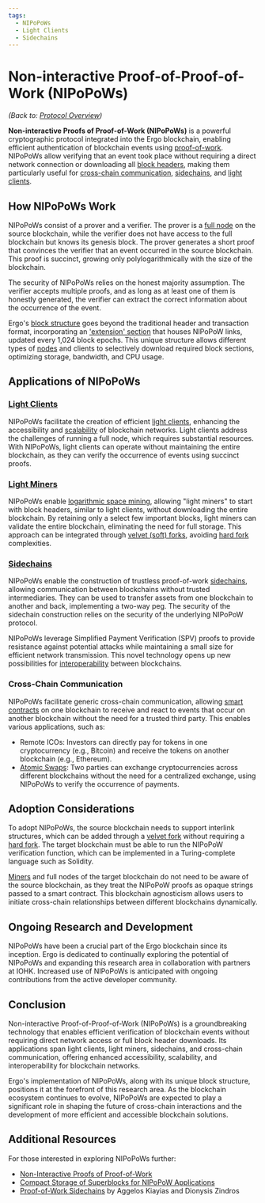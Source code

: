 ```yaml
---
tags:
  - NIPoPoWs
  - Light Clients
  - Sidechains
---
```


# Non-interactive Proof-of-Proof-of-Work (NIPoPoWs)

*(Back to: [Protocol Overview](protocol-overview.md))*

**Non-interactive Proofs of Proof-of-Work (NIPoPoWs)** is a powerful cryptographic protocol integrated into the Ergo blockchain, enabling efficient authentication of blockchain events using [proof-of-work](autolykos-protocol.md). NIPoPoWs allow verifying that an event took place without requiring a direct network connection or downloading all [block headers](block-header.md), making them particularly useful for [cross-chain communication](use-cases-overview.md#infrastructure), [sidechains](sidechains.md), and [light clients](light-spv-node.md).

## How NIPoPoWs Work

NIPoPoWs consist of a prover and a verifier. The prover is a [full node](archival-node.md) on the source blockchain, while the verifier does not have access to the full blockchain but knows its genesis block. The prover generates a short proof that convinces the verifier that an event occurred in the source blockchain. This proof is succinct, growing only polylogarithmically with the size of the blockchain.

The security of NIPoPoWs relies on the honest majority assumption. The verifier accepts multiple proofs, and as long as at least one of them is honestly generated, the verifier can extract the correct information about the occurrence of the event.

Ergo's [block structure](block.md) goes beyond the traditional header and transaction format, incorporating an ['extension' section](extension-section.md) that houses NIPoPoW links, updated every 1,024 block epochs. This unique structure allows different types of [nodes](modes.md) and clients to selectively download required block sections, optimizing storage, bandwidth, and CPU usage.

## Applications of NIPoPoWs

### [Light Clients](nipopow/nipopow_nodes.md)

NIPoPoWs facilitate the creation of efficient [light clients](light-spv-node.md), enhancing the accessibility and [scalability](scaling.md) of blockchain networks. Light clients address the challenges of running a full node, which requires substantial resources. With NIPoPoWs, light clients can operate without maintaining the entire blockchain, as they can verify the occurrence of events using succinct proofs.

### [Light Miners](nipopow/logspace.md)

NIPoPoWs enable [logarithmic space mining](log_space.md), allowing "light miners" to start with block headers, similar to light clients, without downloading the entire blockchain. By retaining only a select few important blocks, light miners can validate the entire blockchain, eliminating the need for full storage. This approach can be integrated through [velvet (soft) forks](velvet-fork.md), avoiding [hard fork](hard-fork.md) complexities.

### [Sidechains](nipopow-sidechains.md)

NIPoPoWs enable the construction of trustless proof-of-work [sidechains](sidechains.md), allowing communication between blockchains without trusted intermediaries. They can be used to transfer assets from one blockchain to another and back, implementing a two-way peg. The security of the sidechain construction relies on the security of the underlying NIPoPoW protocol.

NIPoPoWs leverage Simplified Payment Verification (SPV) proofs to provide resistance against potential attacks while maintaining a small size for efficient network transmission. This novel technology opens up new possibilities for [interoperability](use-cases-overview.md#infrastructure) between blockchains.

### Cross-Chain Communication

NIPoPoWs facilitate generic cross-chain communication, allowing [smart contracts](ergoscript.md) on one blockchain to receive and react to events that occur on another blockchain without the need for a trusted third party. This enables various applications, such as:

- Remote ICOs: Investors can directly pay for tokens in one cryptocurrency (e.g., Bitcoin) and receive the tokens on another blockchain (e.g., Ethereum).
- [Atomic Swaps](atomic.md): Two parties can exchange cryptocurrencies across different blockchains without the need for a centralized exchange, using NIPoPoWs to verify the occurrence of payments.

## Adoption Considerations

To adopt NIPoPoWs, the source blockchain needs to support interlink structures, which can be added through a [velvet fork](velvet-fork.md) without requiring a [hard fork](hard-fork.md). The target blockchain must be able to run the NIPoPoW verification function, which can be implemented in a Turing-complete language such as Solidity.

[Miners](mining-overview.md) and full nodes of the target blockchain do not need to be aware of the source blockchain, as they treat the NIPoPoW proofs as opaque strings passed to a smart contract. This blockchain agnosticism allows users to initiate cross-chain relationships between different blockchains dynamically.

## Ongoing Research and Development

NIPoPoWs have been a crucial part of the Ergo blockchain since its inception. Ergo is dedicated to continually exploring the potential of NIPoPoWs and expanding this research area in collaboration with partners at IOHK. Increased use of NIPoPoWs is anticipated with ongoing contributions from the active developer community.

## Conclusion

Non-interactive Proof-of-Proof-of-Work (NIPoPoWs) is a groundbreaking technology that enables efficient verification of blockchain events without requiring direct network access or full block header downloads. Its applications span light clients, light miners, sidechains, and cross-chain communication, offering enhanced accessibility, scalability, and interoperability for blockchain networks.

Ergo's implementation of NIPoPoWs, along with its unique block structure, positions it at the forefront of this research area. As the blockchain ecosystem continues to evolve, NIPoPoWs are expected to play a significant role in shaping the future of cross-chain interactions and the development of more efficient and accessible blockchain solutions.

## Additional Resources

For those interested in exploring NIPoPoWs further:

- [Non-Interactive Proofs of Proof-of-Work](https://eprint.iacr.org/2017/963.pdf)
- [Compact Storage of Superblocks for NIPoPoW Applications](https://eprint.iacr.org/2019/1444.pdf)
- [Proof-of-Work Sidechains](https://eprint.iacr.org/2018/1048.pdf) by Aggelos Kiayias and Dionysis Zindros
